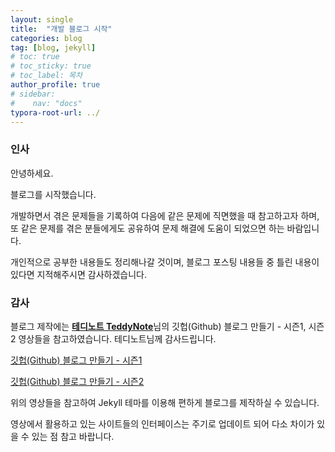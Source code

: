 ```yaml
---
layout: single
title:  "개발 블로그 시작"
categories: blog
tag: [blog, jekyll]
# toc: true
# toc_sticky: true
# toc_label: 목차
author_profile: true
# sidebar:
#    nav: "docs"
typora-root-url: ../
---
```




### 인사

안녕하세요. 

블로그를 시작했습니다.

개발하면서 겪은 문제들을 기록하여 다음에 같은 문제에 직면했을 때 참고하고자 하며, 또 같은 문제를 겪은 분들에게도 공유하여 문제 해결에 도움이 되었으면 하는 바람입니다.

개인적으로 공부한 내용들도 정리해나갈 것이며, 블로그 포스팅 내용들 중 틀린 내용이 있다면 지적해주시면 감사하겠습니다.



### 감사

블로그 제작에는 [**테디노트 TeddyNote**](https://www.youtube.com/@teddynote)님의 깃헙(Github) 블로그 만들기 - 시즌1, 시즌2 영상들을 참고하였습니다. 테디노트님께 감사드립니다.



[깃헙(Github) 블로그 만들기 - 시즌1](https://www.youtube.com/watch?v=--MMmHbSH9k&list=PLIMb_GuNnFwfQBZQwD-vCZENL5YLDZekr)



[깃헙(Github) 블로그 만들기 - 시즌2](https://www.youtube.com/watch?v=p1cdQPw-JME&list=PLIMb_GuNnFwfMm3alTSOmDK4AnpdG7USY)



위의 영상들을 참고하여 Jekyll 테마를 이용해 편하게 블로그를 제작하실 수 있습니다.

영상에서 활용하고 있는 사이트들의 인터페이스는 주기로 업데이트 되어 다소 차이가 있을 수 있는 점 참고 바랍니다.